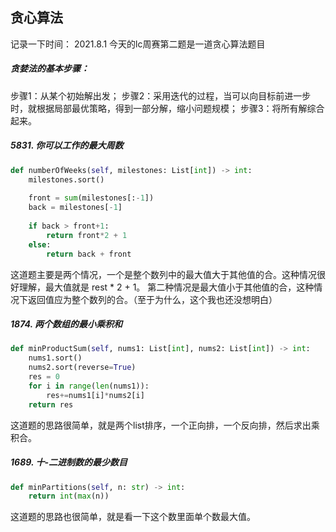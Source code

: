 ## 贪心算法

记录一下时间：
2021.8.1
今天的lc周赛第二题是一道贪心算法题目

##### 贪婪法的基本步骤：

步骤1：从某个初始解出发；
步骤2：采用迭代的过程，当可以向目标前进一步时，就根据局部最优策略，得到一部分解，缩小问题规模；
步骤3：将所有解综合起来。



##### 5831. 你可以工作的最大周数
```python
def numberOfWeeks(self, milestones: List[int]) -> int:
    milestones.sort()
        
    front = sum(milestones[:-1])
    back = milestones[-1]
        
    if back > front+1:
        return front*2 + 1
    else:
        return back + front
```
这道题主要是两个情况，一个是整个数列中的最大值大于其他值的合。这种情况很好理解，最大值就是 rest * 2 + 1。
第二种情况是最大值小于其他值的合，这种情况下返回值应为整个数列的合。（至于为什么，这个我也还没想明白）


##### 1874. 两个数组的最小乘积和
```python
def minProductSum(self, nums1: List[int], nums2: List[int]) -> int:
    nums1.sort()
    nums2.sort(reverse=True)
    res = 0
    for i in range(len(nums1)):
        res+=nums1[i]*nums2[i]
    return res
```
这道题的思路很简单，就是两个list排序，一个正向排，一个反向排，然后求出乘积合。

##### 1689. 十-二进制数的最少数目
```python
def minPartitions(self, n: str) -> int:
    return int(max(n))
```
这道题的思路也很简单，就是看一下这个数里面单个数最大值。


